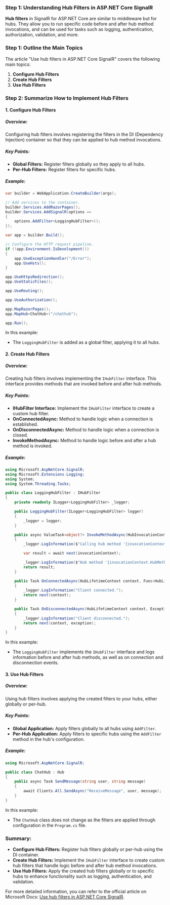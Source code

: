 ### Step 1: Understanding Hub Filters in ASP.NET Core SignalR

**Hub filters** in SignalR for ASP.NET Core are similar to middleware but for hubs. They allow you to run specific code before and after hub method invocations, and can be used for tasks such as logging, authentication, authorization, validation, and more.

### Step 1: Outline the Main Topics

The article "Use hub filters in ASP.NET Core SignalR" covers the following main topics:
1. **Configure Hub Filters**
2. **Create Hub Filters**
3. **Use Hub Filters**

### Step 2: Summarize How to Implement Hub Filters

#### 1. Configure Hub Filters

##### Overview:
Configuring hub filters involves registering the filters in the DI (Dependency Injection) container so that they can be applied to hub method invocations.

##### Key Points:
- **Global Filters:** Register filters globally so they apply to all hubs.
- **Per-Hub Filters:** Register filters for specific hubs.

##### Example:

```csharp name=Program.cs
var builder = WebApplication.CreateBuilder(args);

// Add services to the container.
builder.Services.AddRazorPages();
builder.Services.AddSignalR(options =>
{
    options.AddFilter<LoggingHubFilter>();
});

var app = builder.Build();

// Configure the HTTP request pipeline.
if (!app.Environment.IsDevelopment())
{
    app.UseExceptionHandler("/Error");
    app.UseHsts();
}

app.UseHttpsRedirection();
app.UseStaticFiles();

app.UseRouting();

app.UseAuthorization();

app.MapRazorPages();
app.MapHub<ChatHub>("/chathub");

app.Run();
```

In this example:
- The `LoggingHubFilter` is added as a global filter, applying it to all hubs.

#### 2. Create Hub Filters

##### Overview:
Creating hub filters involves implementing the `IHubFilter` interface. This interface provides methods that are invoked before and after hub methods.

##### Key Points:
- **IHubFilter Interface:** Implement the `IHubFilter` interface to create a custom hub filter.
- **OnConnectedAsync:** Method to handle logic when a connection is established.
- **OnDisconnectedAsync:** Method to handle logic when a connection is closed.
- **InvokeMethodAsync:** Method to handle logic before and after a hub method is invoked.

##### Example:

```csharp name=Filters/LoggingHubFilter.cs
using Microsoft.AspNetCore.SignalR;
using Microsoft.Extensions.Logging;
using System;
using System.Threading.Tasks;

public class LoggingHubFilter : IHubFilter
{
    private readonly ILogger<LoggingHubFilter> _logger;

    public LoggingHubFilter(ILogger<LoggingHubFilter> logger)
    {
        _logger = logger;
    }

    public async ValueTask<object?> InvokeMethodAsync(HubInvocationContext invocationContext, Func<HubInvocationContext, ValueTask<object?>> next)
    {
        _logger.LogInformation($"Calling hub method '{invocationContext.HubMethodName}' with arguments: {string.Join(", ", invocationContext.HubMethodArguments)}");

        var result = await next(invocationContext);

        _logger.LogInformation($"Hub method '{invocationContext.HubMethodName}' completed with result: {result}");
        return result;
    }

    public Task OnConnectedAsync(HubLifetimeContext context, Func<HubLifetimeContext, Task> next)
    {
        _logger.LogInformation("Client connected.");
        return next(context);
    }

    public Task OnDisconnectedAsync(HubLifetimeContext context, Exception? exception, Func<HubLifetimeContext, Exception?, Task> next)
    {
        _logger.LogInformation("Client disconnected.");
        return next(context, exception);
    }
}
```

In this example:
- The `LoggingHubFilter` implements the `IHubFilter` interface and logs information before and after hub methods, as well as on connection and disconnection events.

#### 3. Use Hub Filters

##### Overview:
Using hub filters involves applying the created filters to your hubs, either globally or per-hub.

##### Key Points:
- **Global Application:** Apply filters globally to all hubs using `AddFilter`.
- **Per-Hub Application:** Apply filters to specific hubs using the `AddFilter` method in the hub's configuration.

##### Example:

```csharp name=Hubs/ChatHub.cs
using Microsoft.AspNetCore.SignalR;

public class ChatHub : Hub
{
    public async Task SendMessage(string user, string message)
    {
        await Clients.All.SendAsync("ReceiveMessage", user, message);
    }
}
```

In this example:
- The `ChatHub` class does not change as the filters are applied through configuration in the `Program.cs` file.

### Summary:

- **Configure Hub Filters:** Register hub filters globally or per-hub using the DI container.
- **Create Hub Filters:** Implement the `IHubFilter` interface to create custom hub filters that handle logic before and after hub method invocations.
- **Use Hub Filters:** Apply the created hub filters globally or to specific hubs to enhance functionality such as logging, authentication, and validation.

For more detailed information, you can refer to the official article on Microsoft Docs: [Use hub filters in ASP.NET Core SignalR](https://docs.microsoft.com/en-us/aspnet/core/signalr/hub-filters).